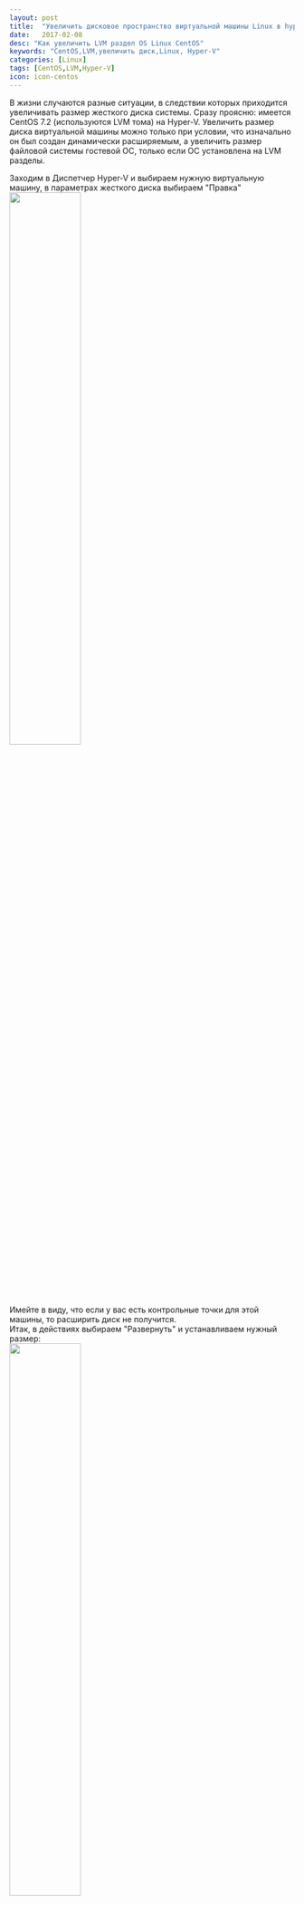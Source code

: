 ```yaml
---
layout: post
title:  "Увеличить дисковое пространство виртуальной машины Linux в hyper-v"
date:   2017-02-08
desc: "Как увеличить LVM раздел OS Linux CentOS"
keywords: "CentOS,LVM,увеличить диск,Linux, Hyper-V"
categories: [Linux]
tags: [CentOS,LVM,Hyper-V]
icon: icon-centos
---
```


В жизни случаются разные ситуации, в следствии которых приходится увеличивать размер жесткого диска системы. Сразу проясню: имеется CentOS 7.2 (используются LVM тома) на Hyper-V. Увеличить размер диска виртуальной машины можно только при условии, что изначально он был создан динамически расширяемым, а увеличить размер файловой системы гостевой ОС, только если ОС установлена на LVM разделы.

Заходим в Диспетчер Hyper-V и выбираем нужную виртуальную машину, в параметрах жесткого диска выбираем "Правка"
	<img src="{{ site.img_path }}/lvm/image2016-8-29_8-54-46.jpg" width="50%">

Имейте в виду, что если у вас есть контрольные точки для этой машины, то расширить диск не получится.  
Итак, в действиях выбираем "Развернуть" и устанавливаем нужный размер:  
	<img src="{{ site.img_path }}/lvm/image2016-8-29_8-59-59.jpg" width="50%">

Пространство мы выделили, теперь нужно его добавить к имеющемуся разделу, т.е задача смонтировать в "/". Смотрим что мы имеем:

```
root /home/OSSidorenkov # df -h
Файловая система        Размер Использовано  Дост Использовано% Cмонтировано в
/dev/mapper/centos-root   123G         2,7G  114G            3% /
devtmpfs                  896M            0  896M            0% /dev
tmpfs                     906M            0  906M            0% /dev/shm
tmpfs                     906M         8,3M  898M            1% /run
tmpfs                     906M            0  906M            0% /sys/fs/cgroup
/dev/sda2                 494M         159M  336M           33% /boot
/dev/sda1                 200M         9,5M  191M            5% /boot/efi
tmpfs                     182M            0  182M            0% /run/user/0

root /home/OSSidorenkov # fdisk -l
Disk /dev/sda: 161.1 GB, 161061273600 bytes, 314572800 sectors
Units = sectors of 1 * 512 = 512 bytes
Sector size (logical/physical): 512 bytes / 4096 bytes
I/O size (minimum/optimal): 4096 bytes / 4096 bytes
Disk label type: dos
Disk identifier: 0x00000000
Устр-во Загр     Начало       Конец       Блоки   Id  Система
/dev/sda1               1   266338303   133169151+  ee  GPT
Partition 1 does not start on physical sector boundary.
Disk /dev/mapper/centos-root: 133.5 GB, 133475336192 bytes, 260694016 sectors
Units = sectors of 1 * 512 = 512 bytes
Sector size (logical/physical): 512 bytes / 4096 bytes
I/O size (minimum/optimal): 4096 bytes / 4096 bytes
Disk /dev/mapper/centos-swap: 2147 MB, 2147483648 bytes, 4194304 sectors
Units = sectors of 1 * 512 = 512 bytes
Sector size (logical/physical): 512 bytes / 4096 bytes
I/O size (minimum/optimal): 4096 bytes / 4096 bytes
```

Кстати, сразу отсюда берем имя группы томов centos и имя тома root, и запоменаем эти имена. У вас они будут другие.

Т.к. у нас теперь имеется неразмеченная область, то создадим новый раздел sda3 с типом раздела Linux LVM (код типа 8e) на этой области. Для этого начинаем работу с устройством sda. Для создании партиции, воспользуемся утилитой gdisk:

Для создании партиции, воспользуемся утилитой gdisk. Вообще можно использовать также и fdisk, но почему то после ребута машины, разбитое пространство не сохраняется. Возможно дело в самой системе виртуализации hyper-v. 

`yum install gdisk -y`

Создаем раздел: 

```
#root /home/OSSidorenkov # gdisk /dev/sda
GPT fdisk (gdisk) version 0.8.6
Partition table scan:
  MBR: protective
  BSD: not present
  APM: not present
  GPT: present
Found valid GPT with protective MBR; using GPT.
Command (? for help): n
Partition number (4-128, default 4):
First sector (34-266338270, default = 266336256) or {+-}size{KMGTP}:
Last sector (266336256-266338270, default = 266338270) or {+-}size{KMGTP}:
Current type is 'Linux filesystem'
Hex code or GUID (L to show codes, Enter = 8300): 8e00
Changed type of partition to 'Linux LVM'
Command (? for help): p
Disk /dev/sda: 314572800 sectors, 150.0 GiB
Logical sector size: 512 bytes
Disk identifier (GUID): D2DF9F8F-951C-4EF7-A074-1D7F42280F74
Partition table holds up to 128 entries
First usable sector is 34, last usable sector is 266338270
Partitions will be aligned on 2048-sector boundaries
Total free space is 2014 sectors (1007.0 KiB)
Number  Start (sector)    End (sector)  Size       Code  Name
   1            2048          411647   200.0 MiB   EF00  EFI System Partition
   2          411648         1435647   500.0 MiB   0700
   3         1435648       266336255   126.3 GiB   8E00
   4       266336256       266338270   1007.5 KiB  8E00  Linux LVM
Command (? for help): w
Warning! Secondary header is placed too early on the disk! Do you want to
correct this problem? (Y/N): y
Have moved second header and partition table to correct location.
Final checks complete. About to write GPT data. THIS WILL OVERWRITE EXISTING
PARTITIONS!!
Do you want to proceed? (Y/N): y
OK; writing new GUID partition table (GPT) to /dev/sda.
Warning: The kernel is still using the old partition table.
The new table will be used at the next reboot.
The operation has completed successfully.
```
Здесь видно, что партиция создалась, но не то что хотелось.. так что проделываем ту же операцию еще раз: 

```
root /home/OSSidorenkov # gdisk /dev/sda
GPT fdisk (gdisk) version 0.8.6
Partition table scan:
  MBR: protective
  BSD: not present
  APM: not present
  GPT: present
Found valid GPT with protective MBR; using GPT.
Command (? for help): n
Partition number (5-128, default 5):
First sector (34-314572766, default = 266338304) or {+-}size{KMGTP}:
Last sector (266338304-314572766, default = 314572766) or {+-}size{KMGTP}:
Current type is 'Linux filesystem'
Hex code or GUID (L to show codes, Enter = 8300): 8e00
Changed type of partition to 'Linux LVM'
Command (? for help): p
Disk /dev/sda: 314572800 sectors, 150.0 GiB
Logical sector size: 512 bytes
Disk identifier (GUID): D2DF9F8F-951C-4EF7-A074-1D7F42280F74
Partition table holds up to 128 entries
First usable sector is 34, last usable sector is 314572766
Partitions will be aligned on 2048-sector boundaries
Total free space is 2047 sectors (1023.5 KiB)
Number  Start (sector)    End (sector)  Size       Code  Name
   1            2048          411647   200.0 MiB   EF00  EFI System Partition
   2          411648         1435647   500.0 MiB   0700
   3         1435648       266336255   126.3 GiB   8E00
   4       266336256       266338270   1007.5 KiB  8E00  Linux LVM
   5       266338304       314572766   23.0 GiB    8E00  Linux LVM
Command (? for help): w
Final checks complete. About to write GPT data. THIS WILL OVERWRITE EXISTING
PARTITIONS!!
Do you want to proceed? (Y/N): y
OK; writing new GUID partition table (GPT) to /dev/sda.
yWarning: The kernel is still using the old partition table.
The new table will be used at the next reboot.
The operation has completed successfully.
```

Теперь же видно, что то самое свободное пространство, которое нам нужно, наконец сформировано в 5 партиции. Ребутим виртуальную машину, после чего начнем работу по расширению пространства. 
Теперь необходимо создать физический том sda5:

```
# pvcreate /dev/sda5
  Physical volume "/dev/sda5" successfully created
```

Далее расширяем группу томов, на новое пространство. Используем наше имя группы томов centos, которое мы подсмотрели ранее, командой df: 

```
# vgextend /dev/centos /dev/sda5
  Volume group "centos" successfully extended
```

Теперь расширим логический том. Вспоминаем, что говорил нам df. 

```
# lvextend -l+100%FREE /dev/centos/root
  Size of logical volume centos/root changed from 124,31 GiB (31823 extents) to 147,31 GiB (37711 extents).
  Logical volume root successfully resized.
```

Еще пару волшебных действий для активации: 

```
# vgscan
  Reading all physical volumes.  This may take a while...
  Found volume group "centos" using metadata type lvm2
# vgchange -ay
  2 logical volume(s) in volume group "centos" now active
```

И последнее, что мы делаем - расширяем файловую систему: 

```
# resize2fs /dev/centos/root
resize2fs 1.42.9 (28-Dec-2013)
Filesystem at /dev/centos/root is mounted on /; on-line resizing required
old_desc_blocks = 16, new_desc_blocks = 19
The filesystem on /dev/centos/root is now 38616064 blocks long.
```

Для CentOS 7 с файловой системой xfs используйте xfs_growfs вместо resize2fs. Данный процесс может занять некоторе время. После завершения операции проверим чего мы натворили: 

```
# df -h
Файловая система        Размер Использовано  Дост Использовано% Cмонтировано в
/dev/mapper/centos-root   145G         2,8G  136G            2% /
devtmpfs                  896M            0  896M            0% /dev
tmpfs                     906M            0  906M            0% /dev/shm
tmpfs                     906M         8,3M  898M            1% /run
tmpfs                     906M            0  906M            0% /sys/fs/cgroup
/dev/sda2                 494M         159M  336M           33% /boot
/dev/sda1                 200M         9,5M  191M            5% /boot/efi
tmpfs                     182M            0  182M            0% /run/user/0
```
